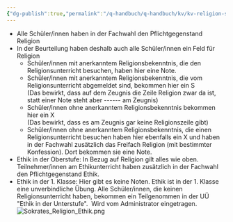 ```yaml
---
{"dg-publish":true,"permalink":"/q-handbuch/q-handbuch/kv/kv-religion-schulnachricht/"}
---
```


- Alle Schüler/innen haben in der Fachwahl den Pflichtgegenstand Religion
- In der Beurteilung haben deshalb auch alle Schüler/innen ein Feld für Religion
    - Schüler/innen mit anerkanntem Religionsbekenntnis, die den Religionsunterricht besuchen, haben hier eine Note.
    - Schüler/innen mit anerkanntem Religionsbekenntnis, die vom Religionsunterricht abgemeldet sind, bekommen hier ein S  
        (Das bewirkt, dass auf dem Zeugnis die Zeile Religion zwar da ist, statt einer Note steht aber ------ am Zeugnis)
    - Schüler/innen ohne anerkanntem Religionsbekenntnis bekommen hier ein X  
        (Das bewirkt, dass es am Zeugnis gar keine Religionszeile gibt)
    - Schüler/innen ohne anerkanntem Religionsbekenntnis, die einen Religionsunterricht besuchen haben hier ebenfalls ein X und haben in der Fachwahl zusätzlich das Freifach Religion (mit bestimmter Konfession). Dort bekommen sie eine Note.
- Ethik in der Oberstufe: In Bezug auf Religion gilt alles wie oben. Teilnehmer/innen am Ethikunterricht haben zusätzlich in der Fachwahl den Pflichtgegenstand Ethik.
- Ethik in der 1. Klasse: Hier gibt es keine Noten. Ethik ist in der 1. Klasse eine unverbindliche Übung. Alle Schüler/innen, die keinen Religionsunterricht haben, bekommen ein Teilgenommen in der UÜ "Ethik in der Unterstufe".  Wird vom Administrator eingetragen.
![Sokrates_Religion_Ethik.png](/img/user/Q-Handbuch/Bilder/Sokrates_Religion_Ethik.png)